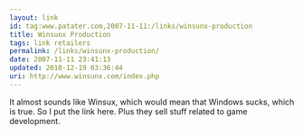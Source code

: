 ```yaml
---
layout: link
id: tag:www.patater.com,2007-11-11:/links/winsunx-production
title: Winsunx Production
tags: link retailers
permalink: /links/winsunx-production/
date: 2007-11-11 23:41:13
updated: 2010-12-19 03:36:44
uri: http://www.winsunx.com/index.php
---
```

It almost sounds like Winsux, which would mean that Windows sucks, which is
true. So I put the link here. Plus they sell stuff related to game development.
